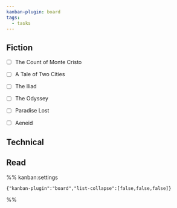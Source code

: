 ```yaml
---
kanban-plugin: board
tags:
  - tasks
---
```


## Fiction

- [ ] The Count of Monte Cristo
- [ ] A Tale of Two Cities
- [ ] The Iliad
- [ ] The Odyssey
- [ ] Paradise Lost
- [ ] Aeneid


## Technical



## Read





%% kanban:settings
```
{"kanban-plugin":"board","list-collapse":[false,false,false]}
```
%%